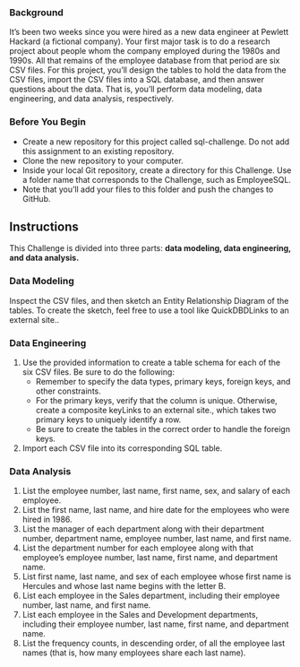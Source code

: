 ### Background
It’s been two weeks since you were hired as a new data engineer at Pewlett Hackard (a fictional company). Your first major task is to do a research project about people whom the company employed during the 1980s and 1990s. All that remains of the employee database from that period are six CSV files.
For this project, you’ll design the tables to hold the data from the CSV files, import the CSV files into a SQL database, and then answer questions about the data. That is, you’ll perform data modeling, data engineering, and data analysis, respectively.
### Before You Begin
- Create a new repository for this project called sql-challenge. Do not add this assignment to an existing repository.
- Clone the new repository to your computer.
- Inside your local Git repository, create a directory for this Challenge. Use a folder name that corresponds to the Challenge, such as EmployeeSQL.
- Note that you’ll add your files to this folder and push the changes to GitHub.
## Instructions
This Challenge is divided into three parts: **data modeling, data engineering, and data analysis.**
### Data Modeling
Inspect the CSV files, and then sketch an Entity Relationship Diagram of the tables. To create the sketch, feel free to use a tool like QuickDBDLinks to an external site..
### Data Engineering
1. Use the provided information to create a table schema for each of the six CSV files. Be sure to do the following:
    - Remember to specify the data types, primary keys, foreign keys, and other constraints.
    - For the primary keys, verify that the column is unique. Otherwise, create a composite keyLinks to an external site., which takes two primary keys to uniquely identify a row.
    - Be sure to create the tables in the correct order to handle the foreign keys.
2. Import each CSV file into its corresponding SQL table.
### Data Analysis
1. List the employee number, last name, first name, sex, and salary of each employee.
2. List the first name, last name, and hire date for the employees who were hired in 1986.
3. List the manager of each department along with their department number, department name, employee number, last name, and first name.
4. List the department number for each employee along with that employee’s employee number, last name, first name, and department name.
5. List first name, last name, and sex of each employee whose first name is Hercules and whose last name begins with the letter B.
6. List each employee in the Sales department, including their employee number, last name, and first name.
7. List each employee in the Sales and Development departments, including their employee number, last name, first name, and department name.
8. List the frequency counts, in descending order, of all the employee last names (that is, how many employees share each last name).
